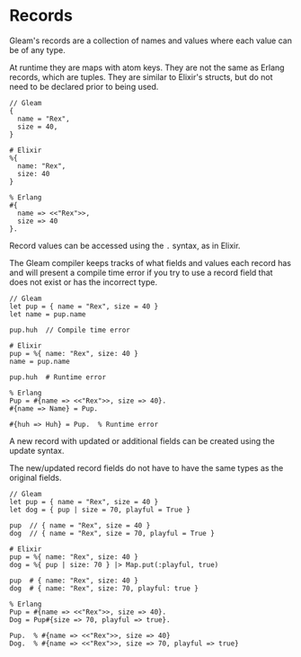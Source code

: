 # Records

Gleam's records are a collection of names and values where each value can be
of any type.

At runtime they are maps with atom keys. They are not the same as Erlang
records, which are tuples. They are similar to Elixir's structs, but do not
need to be declared prior to being used.

```rust,noplaypen
// Gleam
{
  name = "Rex",
  size = 40,
}
```
```
# Elixir
%{
  name: "Rex",
  size: 40
}
```
```
% Erlang
#{
  name => <<"Rex">>,
  size => 40
}.
```

Record values can be accessed using the `.` syntax, as in Elixir.

The Gleam compiler keeps tracks of what fields and values each record has and
will present a compile time error if you try to use a record field that does
not exist or has the incorrect type.

```rust,noplaypen
// Gleam
let pup = { name = "Rex", size = 40 }
let name = pup.name

pup.huh  // Compile time error
```
```
# Elixir
pup = %{ name: "Rex", size: 40 }
name = pup.name

pup.huh  # Runtime error
```
```
% Erlang
Pup = #{name => <<"Rex">>, size => 40}.
#{name => Name} = Pup.

#{huh => Huh} = Pup.  % Runtime error
```

A new record with updated or additional fields can be created using the update
syntax.

The new/updated record fields do not have to have the same types as the
original fields.

```rust,noplaypen
// Gleam
let pup = { name = "Rex", size = 40 }
let dog = { pup | size = 70, playful = True }

pup  // { name = "Rex", size = 40 }
dog  // { name = "Rex", size = 70, playful = True }
```
```
# Elixir
pup = %{ name: "Rex", size: 40 }
dog = %{ pup | size: 70 } |> Map.put(:playful, true)

pup  # { name: "Rex", size: 40 }
dog  # { name: "Rex", size: 70, playful: true }
```
```
% Erlang
Pup = #{name => <<"Rex">>, size => 40}.
Dog = Pup#{size => 70, playful => true}.

Pup.  % #{name => <<"Rex">>, size => 40}
Dog.  % #{name => <<"Rex">>, size => 70, playful => true}
```
